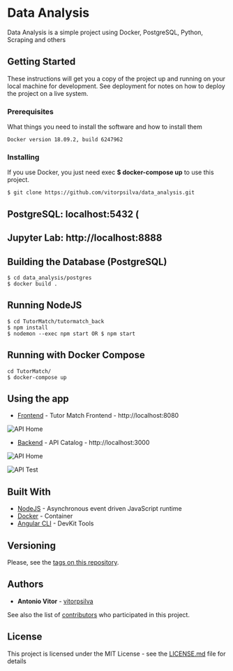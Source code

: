 # Data Analysis
Data Analysis is a simple project using Docker, PostgreSQL, Python, Scraping and others

## Getting Started

These instructions will get you a copy of the project up and running on your local machine for development. See deployment for notes on how to deploy the project on a live system.

### Prerequisites

What things you need to install the software and how to install them

```
Docker version 18.09.2, build 6247962

```

### Installing

If you use Docker, you just need exec **$ docker-compose up** to use this project.

```
$ git clone https://github.com/vitorpsilva/data_analysis.git

```

## PostgreSQL: localhost:5432 (
## Jupyter Lab: http://localhost:8888
 
## Building the Database (PostgreSQL)

```
$ cd data_analysis/postgres
$ docker build .

```

## Running NodeJS

```
$ cd TutorMatch/tutormatch_back
$ npm install
$ nodemon --exec npm start OR $ npm start

```

## Running with Docker Compose

```
cd TutorMatch/
$ docker-compose up

```

## Using the app

* [Frontend](http://localhost:8080) - Tutor Match Frontend - http://localhost:8080



![API Home](/images/student-create.png)



* [Backend](http://localhost:3000) - API Catalog - http://localhost:3000



![API Home](/images/api-home.png)



![API Test](/images/api-test.png)



## Built With

* [NodeJS](https://nodejs.org/en/docs/) - Asynchronous event driven JavaScript runtime
* [Docker](https://www.docker.com/) - Container
* [Angular CLI](https://github.com/angular/angular-cli) - DevKit Tools

## Versioning

Please, see the [tags on this repository](https://github.com/vitorpsilva/tonsser/tags).

## Authors

* **Antonio Vitor** - [vitorpsilva](https://github.com/vitorpsilva)

See also the list of [contributors](https://github.com/vitorpsilva/tonsser/contributors) who participated in this project.

## License

This project is licensed under the MIT License - see the [LICENSE.md](LICENSE.md) file for details
